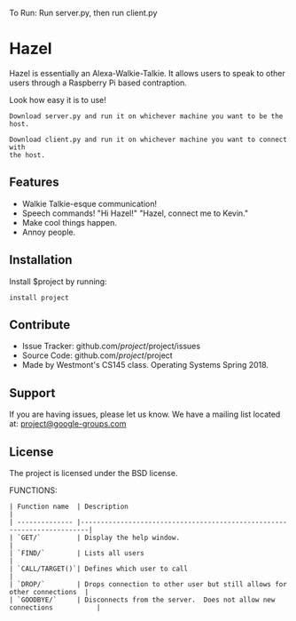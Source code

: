 To Run:
Run server.py, then run client.py

Hazel
========

Hazel is essentially an Alexa-Walkie-Talkie.  It allows users to speak to other
users through a Raspberry Pi based contraption.

Look how easy it is to use!

    Download server.py and run it on whichever machine you want to be the host.

    Download client.py and run it on whichever machine you want to connect with
    the host.


Features
--------

- Walkie Talkie-esque communication!
- Speech commands!  "Hi Hazel!"  "Hazel, connect me to Kevin."
- Make cool things happen.
- Annoy people.

Installation
------------

Install $project by running:

    install project

Contribute
----------

- Issue Tracker: github.com/$project/$project/issues
- Source Code: github.com/$project/$project
- Made by Westmont's CS145 class.  Operating Systems Spring 2018.

Support
-------

If you are having issues, please let us know.
We have a mailing list located at: project@google-groups.com

License
-------

The project is licensed under the BSD license.


FUNCTIONS:

    | Function name  | Description                                                            |
    | -------------- |------------------------------------------------------------------------|
    | `GET/`         | Display the help window.                                               |
    | `FIND/`        | Lists all users                                                        |
    | `CALL/TARGET()`| Defines which user to call                                             |
    | `DROP/`        | Drops connection to other user but still allows for other connections  |
    | `GOODBYE/`     | Disconnects from the server.  Does not allow new connections           |
